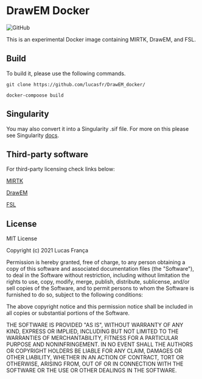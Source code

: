# DrawEM Docker

![GitHub](https://img.shields.io/github/license/lucasfr/DrawEM_docker)


This is an experimental Docker image containing MIRTK, DrawEM, and FSL. 

## Build

To build it, please use the following commands.

```
git clone https://github.com/lucasfr/DrawEM_docker/
```

```
docker-compoose build
```
## Singularity

You may also convert it into a Singularity .sif file. For more on this please see Singularity [docs](https://singularity.lbl.gov).

## Third-party software

For third-party licensing check links below:

[MIRTK](https://github.com/BioMedIA/MIRTK/blob/master/LICENSE.txt)

[DrawEM](https://github.com/MIRTK/DrawEM/blob/master/LICENSE.txt)

[FSL](https://fsl.fmrib.ox.ac.uk/fsl/fslwiki/Licence)

## License

MIT License

Copyright (c) 2021 Lucas França

Permission is hereby granted, free of charge, to any person obtaining a copy
of this software and associated documentation files (the "Software"), to deal
in the Software without restriction, including without limitation the rights
to use, copy, modify, merge, publish, distribute, sublicense, and/or sell
copies of the Software, and to permit persons to whom the Software is
furnished to do so, subject to the following conditions:

The above copyright notice and this permission notice shall be included in all
copies or substantial portions of the Software.

THE SOFTWARE IS PROVIDED "AS IS", WITHOUT WARRANTY OF ANY KIND, EXPRESS OR
IMPLIED, INCLUDING BUT NOT LIMITED TO THE WARRANTIES OF MERCHANTABILITY,
FITNESS FOR A PARTICULAR PURPOSE AND NONINFRINGEMENT. IN NO EVENT SHALL THE
AUTHORS OR COPYRIGHT HOLDERS BE LIABLE FOR ANY CLAIM, DAMAGES OR OTHER
LIABILITY, WHETHER IN AN ACTION OF CONTRACT, TORT OR OTHERWISE, ARISING FROM,
OUT OF OR IN CONNECTION WITH THE SOFTWARE OR THE USE OR OTHER DEALINGS IN THE
SOFTWARE.
